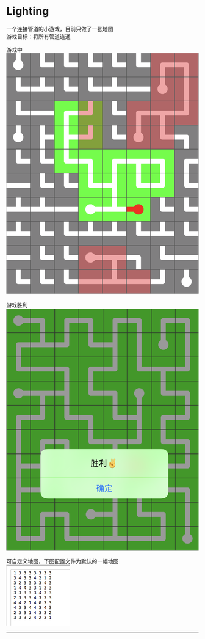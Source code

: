 # Lighting

一个连接管道的小游戏，目前只做了一张地图  
游戏目标：将所有管道连通  

游戏中  
![游戏中图片][image-connect]


游戏胜利  
![游戏胜利图片][image-win]


可自定义地图，下图配置文件为默认的一幅地图  
![地图][image-map]


--------------------------------
[image-connect]:/image/connect.PNG
[image-map]:/image/map.png
[image-win]:/image/win.PNG